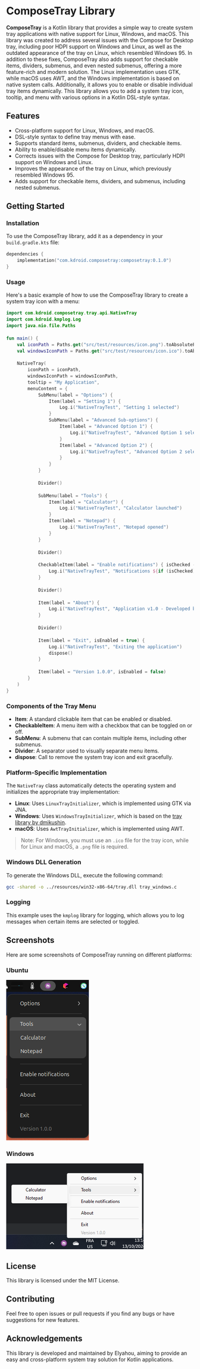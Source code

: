 # ComposeTray Library

**ComposeTray** is a Kotlin library that provides a simple way to create system tray applications with native support for Linux, Windows, and macOS. This library was created to address several issues with the Compose for Desktop tray, including poor HDPI support on Windows and Linux, as well as the outdated appearance of the tray on Linux, which resembled Windows 95. In addition to these fixes, ComposeTray also adds support for checkable items, dividers, submenus, and even nested submenus, offering a more feature-rich and modern solution. The Linux implementation uses GTK, while macOS uses AWT, and the Windows implementation is based on native system calls. Additionally, it allows you to enable or disable individual tray items dynamically. This library allows you to add a system tray icon, tooltip, and menu with various options in a Kotlin DSL-style syntax.

## Features
- Cross-platform support for Linux, Windows, and macOS.
- DSL-style syntax to define tray menus with ease.
- Supports standard items, submenus, dividers, and checkable items.
- Ability to enable/disable menu items dynamically.
- Corrects issues with the Compose for Desktop tray, particularly HDPI support on Windows and Linux.
- Improves the appearance of the tray on Linux, which previously resembled Windows 95.
- Adds support for checkable items, dividers, and submenus, including nested submenus.

## Getting Started

### Installation

To use the ComposeTray library, add it as a dependency in your `build.gradle.kts` file:

```kotlin
dependencies {
    implementation("com.kdroid.composetray:composetray:0.1.0")
}
```

### Usage
Here's a basic example of how to use the ComposeTray library to create a system tray icon with a menu:

```kotlin
import com.kdroid.composetray.tray.api.NativeTray
import com.kdroid.kmplog.Log
import java.nio.file.Paths

fun main() {
    val iconPath = Paths.get("src/test/resources/icon.png").toAbsolutePath().toString()
    val windowsIconPath = Paths.get("src/test/resources/icon.ico").toAbsolutePath().toString()

    NativeTray(
        iconPath = iconPath,
        windowsIconPath = windowsIconPath,
        tooltip = "My Application",
        menuContent = {
            SubMenu(label = "Options") {
                Item(label = "Setting 1") {
                    Log.i("NativeTrayTest", "Setting 1 selected")
                }
                SubMenu(label = "Advanced Sub-options") {
                    Item(label = "Advanced Option 1") {
                        Log.i("NativeTrayTest", "Advanced Option 1 selected")
                    }
                    Item(label = "Advanced Option 2") {
                        Log.i("NativeTrayTest", "Advanced Option 2 selected")
                    }
                }
            }

            Divider()

            SubMenu(label = "Tools") {
                Item(label = "Calculator") {
                    Log.i("NativeTrayTest", "Calculator launched")
                }
                Item(label = "Notepad") {
                    Log.i("NativeTrayTest", "Notepad opened")
                }
            }

            Divider()

            CheckableItem(label = "Enable notifications") { isChecked ->
                Log.i("NativeTrayTest", "Notifications ${if (isChecked) "enabled" else "disabled"}")
            }

            Divider()

            Item(label = "About") {
                Log.i("NativeTrayTest", "Application v1.0 - Developed by Elyahou")
            }

            Divider()

            Item(label = "Exit", isEnabled = true) {
                Log.i("NativeTrayTest", "Exiting the application")
                dispose()
            }

            Item(label = "Version 1.0.0", isEnabled = false)
        }
    )
}
```

### Components of the Tray Menu
- **Item**: A standard clickable item that can be enabled or disabled.
- **CheckableItem**: A menu item with a checkbox that can be toggled on or off.
- **SubMenu**: A submenu that can contain multiple items, including other submenus.
- **Divider**: A separator used to visually separate menu items.
- **dispose**: Call to remove the system tray icon and exit gracefully.

### Platform-Specific Implementation
The `NativeTray` class automatically detects the operating system and initializes the appropriate tray implementation:
- **Linux**: Uses `LinuxTrayInitializer`, which is implemented using GTK via JNA.
- **Windows**: Uses `WindowsTrayInitializer`, which is based on the [tray library by dmikushin](https://github.com/dmikushin/tray).
- **macOS**: Uses `AwtTrayInitializer`, which is implemented using AWT.

> Note: For Windows, you must use an `.ico` file for the tray icon, while for Linux and macOS, a `.png` file is required.

### Windows DLL Generation
To generate the Windows DLL, execute the following command:
```bash
gcc -shared -o ../resources/win32-x86-64/tray.dll tray_windows.c
```

### Logging
This example uses the `kmplog` library for logging, which allows you to log messages when certain items are selected or toggled.

## Screenshots
Here are some screenshots of ComposeTray running on different platforms:

### Ubuntu
![Ubuntu Screenshot](screenshots/ubuntu.png)

### Windows
![Windows Screenshot](screenshots/windows.png)

## License
This library is licensed under the MIT License.

## Contributing
Feel free to open issues or pull requests if you find any bugs or have suggestions for new features.

## Acknowledgements
This library is developed and maintained by Elyahou, aiming to provide an easy and cross-platform system tray solution for Kotlin applications.